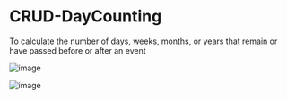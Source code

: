# CRUD-DayCounting
To calculate the number of days, weeks, months, or years that remain or have passed before or after an event
 
![image](https://github.com/AdRavi89/CRUD-DayCounting/assets/122881309/4a787c5e-8c84-4cac-a939-bd3640d2344b)

![image](https://github.com/AdRavi89/CRUD-DayCounting/assets/122881309/22f5ad32-7b26-4d98-861e-533cc6026e08)


